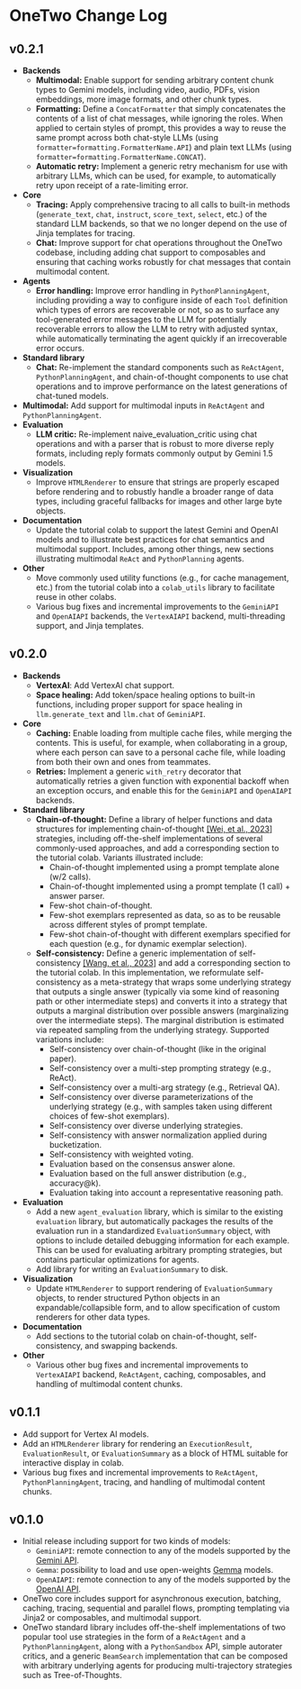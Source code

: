 # OneTwo Change Log

## v0.2.1

* **Backends**
  * **Multimodal:** Enable support for sending arbitrary content chunk types to
    Gemini models, including video, audio, PDFs, vision embeddings, more image
    formats, and other chunk types.
  * **Formatting:** Define a `ConcatFormatter` that simply concatenates the
    contents of a list of chat messages, while ignoring the roles. When applied
    to certain styles of prompt, this provides a way to reuse the same prompt
    across both chat-style LLMs (using `formatter=formatting.FormatterName.API`)
    and plain text LLMs (using `formatter=formatting.FormatterName.CONCAT`).
  * **Automatic retry:** Implement a generic retry mechanism for use with
    arbitrary LLMs, which can be used, for example, to automatically retry upon
    receipt of a rate-limiting error.
* **Core**
  * **Tracing:** Apply comprehensive tracing to all calls to built-in methods
    (`generate_text`, `chat`, `instruct`, `score_text`, `select`, etc.) of the
    standard LLM backends, so that we no longer depend on the use of Jinja
    templates for tracing.
  * **Chat:** Improve support for chat operations throughout the OneTwo
    codebase, including adding chat support to composables and ensuring that
    caching works robustly for chat messages that contain multimodal content.
* **Agents**
  * **Error handling:** Improve error handling in `PythonPlanningAgent`,
    including providing a way to configure inside of each `Tool` definition
    which types of errors are recoverable or not, so as to surface any
    tool-generated error messages to the LLM for potentially recoverable errors
    to allow the LLM to retry with adjusted syntax, while automatically
    terminating the agent quickly if an irrecoverable error occurs.
* **Standard library**
  * **Chat:** Re-implement the standard components such as `ReActAgent`,
    `PythonPlanningAgent`, and chain-of-thought components to use chat
    operations and to improve performance on the latest generations of
    chat-tuned models.
* **Multimodal:** Add support for multimodal inputs in `ReActAgent` and
  `PythonPlanningAgent`.
* **Evaluation**
  * **LLM critic:** Re-implement naive_evaluation_critic using chat operations
    and with a parser that is robust to more diverse reply formats, including
    reply formats commonly output by Gemini 1.5 models.
* **Visualization**
  * Improve `HTMLRenderer` to ensure that strings are properly escaped before
    rendering and to robustly handle a broader range of data types, including
    graceful fallbacks for images and other large byte objects.
* **Documentation**
  * Update the tutorial colab to support the latest Gemini and OpenAI models
    and to illustrate best practices for chat semantics and multimodal support.
    Includes, among other things, new sections illustrating multimodal `ReAct`
    and `PythonPlanning` agents.
* **Other**
  * Move commonly used utility functions (e.g., for cache management, etc.) from
    the tutorial colab into a `colab_utils` library to facilitate reuse in other
    colabs.
  * Various bug fixes and incremental improvements to the `GeminiAPI` and
    `OpenAIAPI` backends, the `VertexAIAPI` backend, multi-threading support,
    and Jinja templates.

## v0.2.0

* **Backends**
  * **VertexAI**: Add VertexAI chat support.
  * **Space healing:** Add token/space healing options to built-in functions,
    including proper support for space healing in `llm.generate_text` and
    `llm.chat` of `GeminiAPI`.
* **Core**
  * **Caching:** Enable loading from multiple cache files, while merging the
    contents. This is useful, for example, when collaborating in a group, where
    each person can save to a personal cache file, while loading from both their
    own and ones from teammates.
  * **Retries:** Implement a generic `with_retry` decorator that automatically
    retries a given function with exponential backoff when an exception occurs,
    and enable this for the `GeminiAPI` and `OpenAIAPI` backends.
* **Standard library**
  * **Chain-of-thought:** Define a library of helper functions and data
    structures for implementing chain-of-thought
    [[Wei, et al., 2023]](https://arxiv.org/pdf/2201.11903) strategies,
    including off-the-shelf implementations of several commonly-used approaches,
    and add a corresponding section to the tutorial colab. Variants illustrated
    include:
    * Chain-of-thought implemented using a prompt template alone (w/2 calls).
    * Chain-of-thought implemented using a prompt template (1 call) + answer
      parser.
    * Few-shot chain-of-thought.
    * Few-shot exemplars represented as data, so as to be reusable across
      different styles of prompt template.
    * Few-shot chain-of-thought with different exemplars specified for each
      question (e.g., for dynamic exemplar selection).
  * **Self-consistency:** Define a generic implementation of self-consistency
    [[Wang, et al., 2023]](https://arxiv.org/pdf/2203.11171) and add a
    corresponding section to the tutorial colab. In this implementation, we
    reformulate self-consistency as a meta-strategy that wraps some underlying
    strategy that outputs a single answer (typically via some kind of reasoning
    path or other intermediate steps) and converts it into a strategy that
    outputs a marginal distribution over possible answers (marginalizing over
    the intermediate steps). The marginal distribution is estimated via repeated
    sampling from the underlying strategy. Supported variations include:
    * Self-consistency over chain-of-thought (like in the original paper).
    * Self-consistency over a multi-step prompting strategy (e.g., ReAct).
    * Self-consistency over a multi-arg strategy (e.g., Retrieval QA).
    * Self-consistency over diverse parameterizations of the underlying strategy
      (e.g., with samples taken using different choices of few-shot exemplars).
    * Self-consistency over diverse underlying strategies.
    * Self-consistency with answer normalization applied during bucketization.
    * Self-consistency with weighted voting.
    * Evaluation based on the consensus answer alone.
    * Evaluation based on the full answer distribution (e.g., accuracy@k).
    * Evaluation taking into account a representative reasoning path.
* **Evaluation**
  * Add a new `agent_evaluation` library, which is similar to the existing
    `evaluation` library, but automatically packages the results of the
    evaluation run in a standardized `EvaluationSummary` object, with options to
    include detailed debugging information for each example. This can be used
    for evaluating arbitrary prompting strategies, but contains particular
    optimizations for agents.
  * Add library for writing an `EvaluationSummary` to disk.
* **Visualization**
  * Update `HTMLRenderer` to support rendering of `EvaluationSummary` objects,
    to render structured Python objects in an expandable/collapsible form, and
    to allow specification of custom renderers for other data types.
* **Documentation**
  * Add sections to the tutorial colab on chain-of-thought, self-consistency,
    and swapping backends.
* **Other**
  * Various other bug fixes and incremental improvements to `VertexAIAPI`
    backend, `ReActAgent`, caching, composables, and handling of multimodal
    content chunks.

## v0.1.1

* Add support for Vertex AI models.
* Add an `HTMLRenderer` library for rendering an `ExecutionResult`,
  `EvaluationResult`, or `EvaluationSummary` as a block of HTML suitable for
  interactive display in colab.
* Various bug fixes and incremental improvements to `ReActAgent`,
  `PythonPlanningAgent`, tracing, and handling of multimodal content chunks.

## v0.1.0

* Initial release including support for two kinds of models:
  * `GeminiAPI`: remote connection to any of the models supported by the
    [Gemini API](https://ai.google.dev/).
  * `Gemma`: possibility to load and use open-weights
    [Gemma](https://github.com/google-deepmind/gemma) models.
  * `OpenAIAPI`: remote connection to any of the models supported by the
    [OpenAI API](https://platform.openai.com/docs/overview).
* OneTwo core includes support for asynchronous execution, batching, caching,
  tracing, sequential and parallel flows, prompting templating via Jinja2 or
  composables, and multimodal support.
* OneTwo standard library includes off-the-shelf implementations of two popular
  tool use strategies in the form of a `ReActAgent` and a `PythonPlanningAgent`,
  along with a `PythonSandbox` API, simple autorater critics, and a generic
  `BeamSearch` implementation that can be composed with arbitrary underlying
  agents for producing multi-trajectory strategies such as Tree-of-Thoughts.
